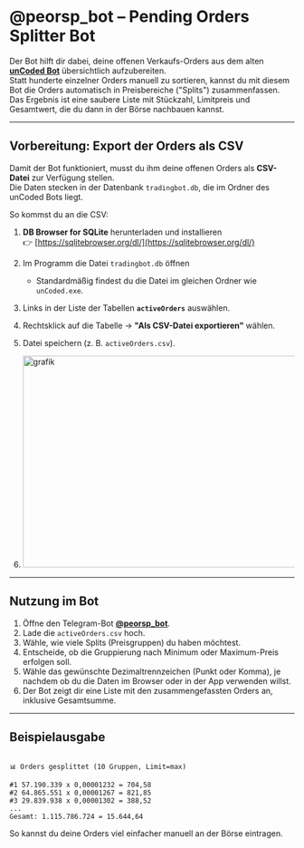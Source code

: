 # @peorsp_bot – Pending Orders Splitter Bot

Der Bot hilft dir dabei, deine offenen Verkaufs-Orders aus dem alten **[unCoded Bot](https://t.me/unCoded_bot?start=ref_1203406052)** übersichtlich aufzubereiten.  
Statt hunderte einzelner Orders manuell zu sortieren, kannst du mit diesem Bot die Orders automatisch in Preisbereiche ("Splits") zusammenfassen.  
Das Ergebnis ist eine saubere Liste mit Stückzahl, Limitpreis und Gesamtwert, die du dann in der Börse nachbauen kannst.

---

## Vorbereitung: Export der Orders als CSV

Damit der Bot funktioniert, musst du ihm deine offenen Orders als **CSV-Datei** zur Verfügung stellen.  
Die Daten stecken in der Datenbank `tradingbot.db`, die im Ordner des unCoded Bots liegt.

So kommst du an die CSV:

1. **DB Browser for SQLite** herunterladen und installieren  
   👉 [https://sqlitebrowser.org/dl/](https://sqlitebrowser.org/dl/)

2. Im Programm die Datei `tradingbot.db` öffnen  
   - Standardmäßig findest du die Datei im gleichen Ordner wie `unCoded.exe`.

3. Links in der Liste der Tabellen **`activeOrders`** auswählen.

4. Rechtsklick auf die Tabelle → **"Als CSV-Datei exportieren"** wählen.

5. Datei speichern (z. B. `activeOrders.csv`).

6. <img width="811" height="374" alt="grafik" src="https://github.com/user-attachments/assets/c16eea1a-7747-474d-b885-68a80b67cc26" />


---

## Nutzung im Bot

1. Öffne den Telegram-Bot **[@peorsp_bot](https://t.me/peorsp_bot)**.  
2. Lade die `activeOrders.csv` hoch.  
3. Wähle, wie viele Splits (Preisgruppen) du haben möchtest.  
4. Entscheide, ob die Gruppierung nach Minimum oder Maximum-Preis erfolgen soll.
5. Wähle das gewünschte Dezimaltrennzeichen (Punkt oder Komma), je nachdem ob du die Daten im Browser oder in der App verwenden willst.
6. Der Bot zeigt dir eine Liste mit den zusammengefassten Orders an, inklusive Gesamtsumme.

---

## Beispielausgabe

```

📊 Orders gesplittet (10 Gruppen, Limit=max)

#1 57.190.339 x 0,00001232 = 704,58
#2 64.865.551 x 0,00001267 = 821,85
#3 29.839.938 x 0,00001302 = 388,52
...
Gesamt: 1.115.786.724 = 15.644,64

```

So kannst du deine Orders viel einfacher manuell an der Börse eintragen.
